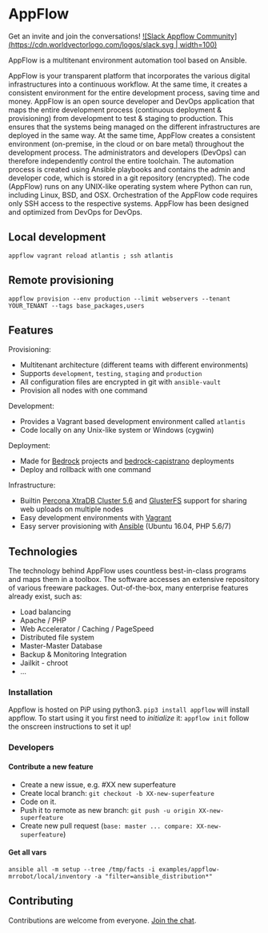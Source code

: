 # AppFlow
Get an invite and join the conversations! [![Slack Appflow Community](https://cdn.worldvectorlogo.com/logos/slack.svg | width=100)](https://appflow-community.slack.com)  

AppFlow is a multitenant environment automation tool based on Ansible.

AppFlow is your transparent platform that incorporates the various digital infrastructures into a continuous workflow. At the same time, it creates a consistent environment for the entire development process, saving time and money. 
AppFlow is an open source developer and DevOps application that maps the entire development process (continuous deployment & provisioning) from development to test & staging to production. This ensures that the systems being managed on the different infrastructures are deployed in the same way. At the same time, AppFlow creates a consistent environment (on-premise, in the cloud or on bare metal) throughout the development process. The administrators and developers (DevOps) can therefore independently control the entire toolchain. The automation process is created using Ansible playbooks and contains the admin and developer code, which is stored in a git repository (encrypted). The code (AppFlow) runs on any UNIX-like operating system where Python can run, including Linux, BSD, and OSX. 
Orchestration of the AppFlow code requires only SSH access to the respective systems. 
AppFlow has been designed and optimized from DevOps for DevOps.  

## Local development

```
appflow vagrant reload atlantis ; ssh atlantis
```

## Remote provisioning

```
appflow provision --env production --limit webservers --tenant YOUR_TENANT --tags base_packages,users
```

## Features

Provisioning:

* Multitenant architecture (different teams with different environments)
* Supports `development`, `testing`, `staging` and `production`
* All configuration files are encrypted in git with `ansible-vault`
* Provision all nodes with one command

Development:

* Provides a Vagrant based development environment called `atlantis`
* Code locally on any Unix-like system or Windows (cygwin)

Deployment:

* Made for [Bedrock](https://roots.io/bedrock/) projects and [bedrock-capistrano](https://github.com/roots/bedrock-capistrano) deployments
* Deploy and rollback with one command

Infrastructure:

* Builtin [Percona XtraDB Cluster 5.6](https://www.percona.com/software/mysql-database/percona-xtradb-cluster) and [GlusterFS](http://www.gluster.org) support for sharing web uploads on multiple nodes
* Easy development environments with [Vagrant](http://www.vagrantup.com/)
* Easy server provisioning with [Ansible](http://www.ansible.com/) (Ubuntu 16.04, PHP 5.6/7)

## Technologies
The technology behind AppFlow uses countless best-in-class programs and maps them in a toolbox. The software accesses an extensive repository of various freeware packages. Out-of-the-box, many enterprise features already exist, such as: 

 
 - Load balancing 
 - Apache / PHP 
 - Web Accelerator / Caching / PageSpeed 
 - Distributed file system 
 - Master-Master Database 
 - Backup & Monitoring Integration 
 - Jailkit - chroot 
 - ... 

### Installation

Appflow is hosted on PiP using python3.
`pip3 install appflow` 
will install appflow.
To start using it you first need to *initialize* it:
`appflow init`
follow the onscreen instructions to set it up!

### Developers

#### Contribute a new feature

 - Create a new issue, e.g. #XX new superfeature
 - Create local branch: `git checkout -b XX-new-superfeature`
 - Code on it.
 - Push it to remote as new branch: `git push -u origin XX-new-superfeature`
 - Create new pull request (`base: master ... compare: XX-new-superfeature`)

#### Get all vars

`ansible all -m setup --tree /tmp/facts -i examples/appflow-mrrobot/local/inventory -a "filter=ansible_distribution*"`

## Contributing

Contributions are welcome from everyone. [Join the chat](https://gitter.im/ttssdev/appflow?utm_source=badge&utm_medium=badge&utm_campaign=pr-badge&utm_content=badge).
